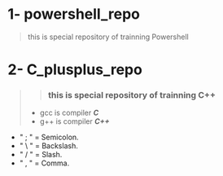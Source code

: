 # 1- powershell_repo 
> this is special repository of trainning Powershell

# 2- C_plusplus_repo
> > ### this is special repository of trainning C++
>
> - gcc is compiler ___C___
> - g++ is compiler ***C++***

-  " ; " = Semicolon.
-  " \ " = Backslash.
-  " / " = Slash.
-  " , " = Comma.

